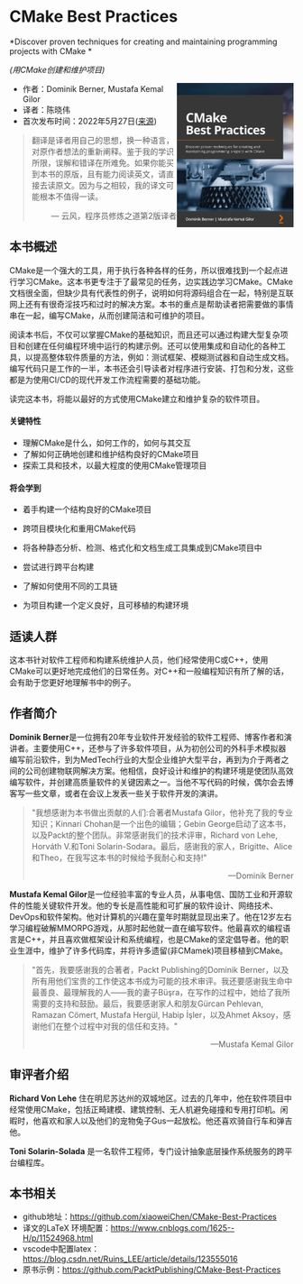# CMake Best Practices

*Discover proven techniques for creating and maintaining programming projects with CMake *

*(用CMake创建和维护项目)*

<a><img src="cover.jpg" alt="CMake Best Practices " height="256px" align="right"></a>

* 作者：Dominik Berner, Mustafa Kemal Gilor  
* 译者：陈晓伟
* 首次发布时间：2022年5月27日([来源](https://www.amazon.com/dp/1803239727))

> 翻译是译者用自己的思想，换一种语言，对原作者想法的重新阐释。鉴于我的学识所限，误解和错译在所难免。如果你能买到本书的原版，且有能力阅读英文，请直接去读原文。因为与之相较，我的译文可能根本不值得一读。
>
> <p align="right"> — 云风，程序员修炼之道第2版译者</p>

## 本书概述

CMake是一个强大的工具，用于执行各种各样的任务，所以很难找到一个起点进行学习CMake。这本书更专注于了最常见的任务，边实践边学习CMake。CMake文档很全面，但缺少具有代表性的例子，说明如何将源码组合在一起，特别是互联网上还有有很奇淫技巧和过时的解决方案。本书的重点是帮助读者把需要做的事情串在一起，编写CMake，从而创建简洁和可维护的项目。

阅读本书后，不仅可以掌握CMake的基础知识，而且还可以通过构建大型复杂项目和创建在任何编程环境中运行的构建示例。还可以使用集成和自动化的各种工具，以提高整体软件质量的方法，例如：测试框架、模糊测试器和自动生成文档。编写代码只是工作的一半，本书还会引导读者对程序进行安装、打包和分发，这些都是为使用CI/CD的现代开发工作流程需要的基础功能。

读完这本书，将能以最好的方式使用CMake建立和维护复杂的软件项目。

#### 关键特性

- 理解CMake是什么，如何工作的，如何与其交互
- 了解如何正确地创建和维护结构良好的CMake项目
- 探索工具和技术，以最大程度的使用CMake管理项目

#### 将会学到

- 着手构建一个结构良好的CMake项目

- 跨项目模块化和重用CMake代码

- 将各种静态分析、检测、格式化和文档生成工具集成到CMake项目中

- 尝试进行跨平台构建

- 了解如何使用不同的工具链

- 为项目构建一个定义良好，且可移植的构建环境

  

## 适读人群

这本书针对软件工程师和构建系统维护人员，他们经常使用C或C++，使用CMake可以更好地完成他们的日常任务。对C++和一般编程知识有所了解的话，会有助于您更好地理解书中的例子。

## 作者简介

**Dominik Berner**是一位拥有20年专业软件开发经验的软件工程师、博客作者和演讲者。主要使用C++，还参与了许多软件项目，从为初创公司的外科手术模拟器编写前沿软件，到为MedTech行业的大型企业维护大型平台，再到为介于两者之间的公司创建物联网解决方案。他相信，良好设计和维护的构建环境是使团队高效编写软件，并创建高质量软件的关键因素之一。当他不写代码的时候，偶尔会去博客写一些文章，或者在会议上发表一些关于软件开发的演讲。

> "我想感谢为本书做出贡献的人们:合著者Mustafa Gilor，他补充了我的专业知识；Kinnari Chohan是一个出色的编辑；Gebin George启动了这本书，以及Packt的整个团队。非常感谢我们的技术评审，Richard von Lehe, Horváth V.和Toni Solarin-Sodara。最后，感谢我的家人，Brigitte、Alice和Theo，在我写这本书的时候给予我耐心和支持!"  
>
> <p align="right"> —Dominik Berner</p>

**Mustafa Kemal Gilor**是一位经验丰富的专业人员，从事电信、国防工业和开源软件的性能关键软件开发。他的专长是高性能和可扩展的软件设计、网络技术、DevOps和软件架构。他对计算机的兴趣在童年时期就显现出来了。他在12岁左右学习编程破解MMORPG游戏，从那时起他就一直在编写软件。他最喜欢的编程语言是C++，并且喜欢做框架设计和系统编程，也是CMake的坚定倡导者。他的职业生涯中，维护了许多代码库，并将许多遗留(非CMamek)项目移植到CMake。

> "首先，我要感谢我的合著者，Packt Publishing的Dominik Berner，以及所有用他们宝贵的工作使这本书成为可能的技术审评。我还要感谢我生命中最善良、最理解我的人——我的妻子Büşra，在写作的过程中，她给了我所需要的支持和鼓励。最后，我要感谢家人和朋友Gürcan Pehlevan, Ramazan Cömert, Mustafa Hergül, Habip İşler，以及Ahmet Aksoy，感谢他们在整个过程中对我的信任和支持。"  
>
> <p align="right"> —Mustafa Kemal Gilor </p>



## 审评者介绍

**Richard Von Lehe** 住在明尼苏达州的双城地区。过去的几年中，他在软件项目中经常使用CMake，包括正畸建模、建筑控制、无人机避免碰撞和专用打印机。闲暇时，他喜欢和家人以及他们的宠物兔子Gus一起放松。他还喜欢骑自行车和弹吉他。

**Toni Solarin-Solada** 是一名软件工程师，专门设计抽象底层操作系统服务的跨平台编程库。

## 本书相关

* github地址：https://github.com/xiaoweiChen/CMake-Best-Practices
* 译文的LaTeX 环境配置：https://www.cnblogs.com/1625--H/p/11524968.html 
* vscode中配置latex：https://blog.csdn.net/Ruins_LEE/article/details/123555016
* 原书示例：https://github.com/PacktPublishing/CMake-Best-Practices

